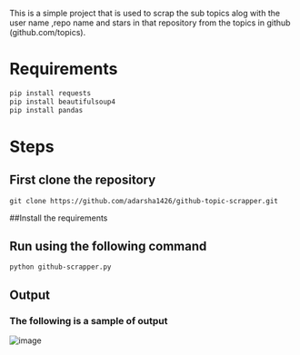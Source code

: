 This is a simple project that is used to scrap the sub topics alog with the user name ,repo name and stars in that repository from the topics in  github (github.com/topics).

# Requirements

```bash
pip install requests
pip install beautifulsoup4
pip install pandas

```

# Steps
## First clone the repository 
```
git clone https://github.com/adarsha1426/github-topic-scrapper.git
```

##Install the requirements

## Run using the following command
```
python github-scrapper.py
```

## Output
### The following is a sample of output
![image](https://github.com/adarsha1426/github-topic-scrapper/assets/87539588/8322eaf7-5e73-4fc1-aca4-c9545496b503)
